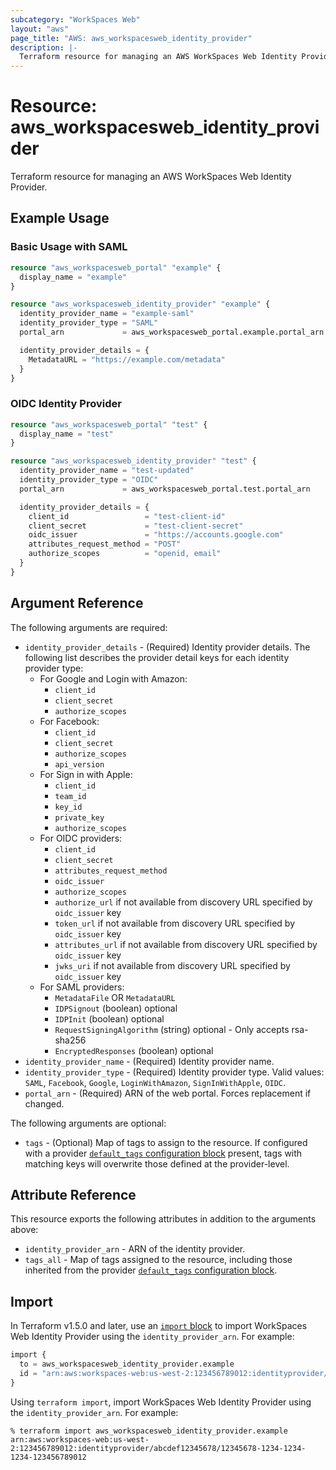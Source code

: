 ```yaml
---
subcategory: "WorkSpaces Web"
layout: "aws"
page_title: "AWS: aws_workspacesweb_identity_provider"
description: |-
  Terraform resource for managing an AWS WorkSpaces Web Identity Provider.
---
```


# Resource: aws_workspacesweb_identity_provider

Terraform resource for managing an AWS WorkSpaces Web Identity Provider.

## Example Usage

### Basic Usage with SAML

```terraform
resource "aws_workspacesweb_portal" "example" {
  display_name = "example"
}

resource "aws_workspacesweb_identity_provider" "example" {
  identity_provider_name = "example-saml"
  identity_provider_type = "SAML"
  portal_arn             = aws_workspacesweb_portal.example.portal_arn

  identity_provider_details = {
    MetadataURL = "https://example.com/metadata"
  }
}
```

### OIDC Identity Provider

```terraform
resource "aws_workspacesweb_portal" "test" {
  display_name = "test"
}

resource "aws_workspacesweb_identity_provider" "test" {
  identity_provider_name = "test-updated"
  identity_provider_type = "OIDC"
  portal_arn             = aws_workspacesweb_portal.test.portal_arn

  identity_provider_details = {
    client_id                 = "test-client-id"
    client_secret             = "test-client-secret"
    oidc_issuer               = "https://accounts.google.com"
    attributes_request_method = "POST"
    authorize_scopes          = "openid, email"
  }
}
```

## Argument Reference

The following arguments are required:

* `identity_provider_details` - (Required) Identity provider details. The following list describes the provider detail keys for each identity provider type:
    * For Google and Login with Amazon:
        * `client_id`
        * `client_secret`
        * `authorize_scopes`
    * For Facebook:
        * `client_id`
        * `client_secret`
        * `authorize_scopes`
        * `api_version`
    * For Sign in with Apple:
        * `client_id`
        * `team_id`
        * `key_id`
        * `private_key`
        * `authorize_scopes`
    * For OIDC providers:
        * `client_id`
        * `client_secret`
        * `attributes_request_method`
        * `oidc_issuer`
        * `authorize_scopes`
        * `authorize_url` if not available from discovery URL specified by `oidc_issuer` key
        * `token_url` if not available from discovery URL specified by `oidc_issuer` key
        * `attributes_url` if not available from discovery URL specified by `oidc_issuer` key
        * `jwks_uri` if not available from discovery URL specified by `oidc_issuer` key
    * For SAML providers:
        * `MetadataFile` OR `MetadataURL`
        * `IDPSignout` (boolean) optional
        * `IDPInit` (boolean) optional
        * `RequestSigningAlgorithm` (string) optional - Only accepts rsa-sha256
        * `EncryptedResponses` (boolean) optional
* `identity_provider_name` - (Required) Identity provider name.
* `identity_provider_type` - (Required) Identity provider type. Valid values: `SAML`, `Facebook`, `Google`, `LoginWithAmazon`, `SignInWithApple`, `OIDC`.
* `portal_arn` - (Required) ARN of the web portal. Forces replacement if changed.

The following arguments are optional:

* `tags` - (Optional) Map of tags to assign to the resource. If configured with a provider [`default_tags` configuration block](https://registry.terraform.io/providers/hashicorp/aws/latest/docs#default_tags-configuration-block) present, tags with matching keys will overwrite those defined at the provider-level.

## Attribute Reference

This resource exports the following attributes in addition to the arguments above:

* `identity_provider_arn` - ARN of the identity provider.
* `tags_all` - Map of tags assigned to the resource, including those inherited from the provider [`default_tags` configuration block](https://registry.terraform.io/providers/hashicorp/aws/latest/docs#default_tags-configuration-block).

## Import

In Terraform v1.5.0 and later, use an [`import` block](https://developer.hashicorp.com/terraform/language/import) to import WorkSpaces Web Identity Provider using the `identity_provider_arn`. For example:

```terraform
import {
  to = aws_workspacesweb_identity_provider.example
  id = "arn:aws:workspaces-web:us-west-2:123456789012:identityprovider/abcdef12345678/12345678-1234-1234-1234-123456789012"
}
```

Using `terraform import`, import WorkSpaces Web Identity Provider using the `identity_provider_arn`. For example:

```console
% terraform import aws_workspacesweb_identity_provider.example arn:aws:workspaces-web:us-west-2:123456789012:identityprovider/abcdef12345678/12345678-1234-1234-1234-123456789012
```
